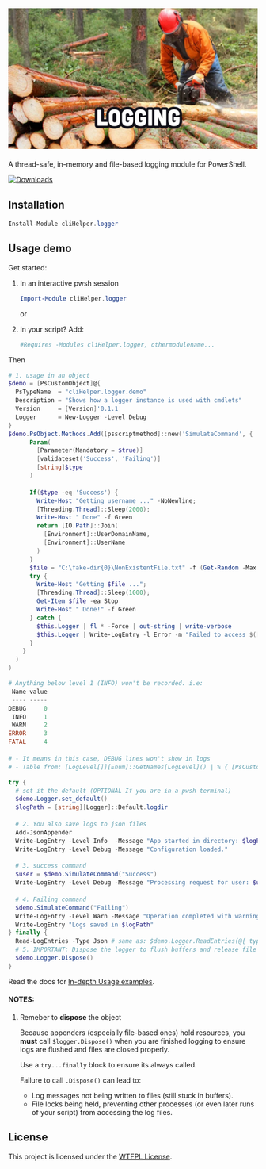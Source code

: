 ﻿## [![cliHelper.logger](docs/images/logging.png)](https://www.PowerShellgallery.com/packages/cliHelper.logger)

A thread-safe, in-memory and file-based logging module for PowerShell.

[![Downloads](https://img.shields.io/powershellgallery/dt/cliHelper.logger.svg?style=flat&logo=powershell&color=blue)](https://www.PowerShellgallery.com/packages/cliHelper.logger)

## Installation

```PowerShell
Install-Module cliHelper.logger
```

## Usage demo

Get started:

  1. In an interactive pwsh session

      ```PowerShell
      Import-Module cliHelper.logger
      ```
      or

  2. In your script? Add:

      ```PowerShell
      #Requires -Modules cliHelper.logger, othermodulename...
      ```

Then

```PowerShell
# 1. usage in an object
$demo = [PsCustomObject]@{
  PsTypeName  = "cliHelper.logger.demo"
  Description = "Shows how a logger instance is used with cmdlets"
  Version     = [Version]'0.1.1'
  Logger      = New-Logger -Level Debug
}
$demo.PsObject.Methods.Add([psscriptmethod]::new('SimulateCommand', {
      Param(
        [Parameter(Mandatory = $true)]
        [validateset('Success', 'Failing')]
        [string]$type
      )

      If($type -eq 'Success') {
        Write-Host "Getting username ..." -NoNewline;
        [Threading.Thread]::Sleep(2000);
        Write-Host " Done" -f Green
        return [IO.Path]::Join(
          [Environment]::UserDomainName,
          [Environment]::UserName
        )
      }
      $file = "C:\fake-dir{0}\NonExistentFile.txt" -f (Get-Random -Max 100000000).ToString("D9")
      try {
        Write-Host "Getting $file ...";
        [Threading.Thread]::Sleep(1000);
        Get-Item $file -ea Stop
        Write-Host " Done!" -f Green
      } catch {
        $this.Logger | fl * -Force | out-string | write-verbose
        $this.Logger | Write-LogEntry -l Error -m "Failed to access $([IO.Path]::GetFileName($file))" -e $_.Exception
      }
    }
  )
)
```

```PowerShell
# Anything below level 1 (INFO) won't be recorded. i.e:
 Name value
 ---- -----
DEBUG     0
 INFO     1
 WARN     2
ERROR     3
FATAL     4

# - It means in this case, DEBUG lines won't show in logs
# - Table from: [LogLevel[]][Enum]::GetNames[LogLevel]() | % { [PsCustomObject]@{ Name = $_ ; value = $_.value__ } }
```

```PowerShell
try {
  # set it the default (OPTIONAL If you are in a pwsh terminal)
  $demo.Logger.set_default()
  $logPath = [string][Logger]::Default.logdir

  # 2. You also save logs to json files
  Add-JsonAppender
  Write-LogEntry -Level Info  -Message "App started in directory: $logPath"
  Write-LogEntry -Level Debug -Message "Configuration loaded."

  # 3. success command
  $user = $demo.SimulateCommand("Success")
  Write-LogEntry -Level Debug -Message "Processing request for user: $user"

  # 4. Failing command
  $demo.SimulateCommand("Failing")
  Write-LogEntry -Level Warn -Message "Operation completed with warnings."
  Write-LogEntry "Logs saved in $logPath"
} finally {
  Read-LogEntries -Type Json # same as: $demo.Logger.ReadEntries(@{ type = "json" })
  # 5. IMPORTANT: Dispose the logger to flush buffers and release file handles
  $demo.Logger.Dispose()
}
```

Read the docs for [In-depth Usage examples](docs/Readme.md).

#### NOTES:

1. Remeber to **dispose** the object

    Because appenders (especially file-based ones) hold resources, you **must** call `$logger.Dispose()` when you are finished logging to ensure logs are flushed and files are closed properly.

    Use a `try...finally` block to ensure its always called.

    Failure to call `.Dispose()` can lead to:
      *   Log messages not being written to files (still stuck in buffers).
      *   File locks being held, preventing other processes (or even later runs of your script) from accessing the log files.

## License

This project is licensed under the [WTFPL License](LICENSE).

